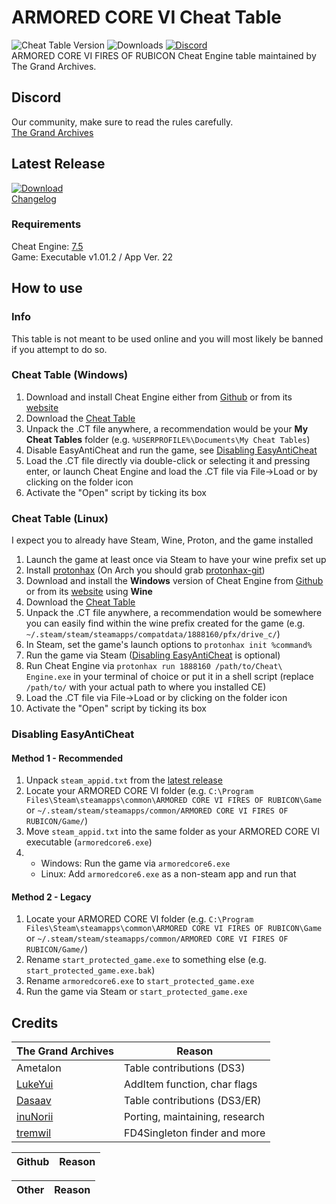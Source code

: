 # ARMORED CORE VI Cheat Table

![Cheat Table Version](https://img.shields.io/github/v/release/The-Grand-Archives/ARMORED-CORE-VI-CT-TGA?include_prereleases&label=Cheat%20Table&sort=semver&logo=github)
![Downloads](https://img.shields.io/github/downloads/The-Grand-Archives/ARMORED-CORE-VI-CT-TGA/total?label=Downloads&logo=github)
[![Discord](https://img.shields.io/discord/334557263203401729?label=Discord&logo=discord)](https://discord.io/the-grand-archives)  
ARMORED CORE VI FIRES OF RUBICON Cheat Engine table maintained by The Grand Archives. 

## Discord

Our community, make sure to read the rules carefully.  
[The Grand Archives](https://discord.io/the-grand-archives)

## Latest Release

[![Download](https://img.shields.io/badge/dynamic/json.svg?label=download&url=https://api.github.com/repos/The-Grand-Archives/ARMORED-CORE-VI-CT-TGA/releases/latest&query=$.assets[0].name&style=for-the-badge)](https://github.com/The-Grand-Archives/ARMORED-CORE-VI-CT-TGA/releases/latest)  
[Changelog](/CHANGELOG.md)

### Requirements

Cheat Engine: [7.5](https://github.com/cheat-engine/cheat-engine/releases)  
Game: Executable v1.01.2 / App Ver. 22

## How to use

### Info

This table is not meant to be used online and you will most likely be banned if you attempt to do so.

### Cheat Table (Windows)

1. Download and install Cheat Engine either from [Github](https://github.com/cheat-engine/cheat-engine/releases) or from its [website](https://cheatengine.org/)
2. Download the [Cheat Table](https://github.com/inuNorii/Armored-Core-VI/releases)
3. Unpack the .CT file anywhere, a recommendation would be your **My Cheat Tables** folder (e.g. `%USERPROFILE%\Documents\My Cheat Tables`)
4. Disable EasyAntiCheat and run the game, see [Disabling EasyAntiCheat](#disabling-easyanticheat)
5. Load the .CT file directly via double-click or selecting it and pressing enter, or launch Cheat Engine and load the .CT file via File->Load or by clicking on the folder icon
6. Activate the "Open" script by ticking its box

### Cheat Table (Linux)

I expect you to already have Steam, Wine, Proton, and the game installed

1. Launch the game at least once via Steam to have your wine prefix set up
2. Install [protonhax](https://github.com/jcnils/protonhax) (On Arch you should grab [protonhax-git](https://aur.archlinux.org/packages/protonhax-git))
3. Download and install the **Windows** version of Cheat Engine from [Github](https://github.com/cheat-engine/cheat-engine/releases) or from its [website](https://cheatengine.org/) using **Wine**
4. Download the [Cheat Table](https://github.com/The-Grand-Archives/ARMORED-CORE-VI-CT-TGA/releases)
5. Unpack the .CT file anywhere, a recommendation would be somewhere you can easily find within the wine prefix created for the game (e.g. `~/.steam/steam/steamapps/compatdata/1888160/pfx/drive_c/`)
6. In Steam, set the game's launch options to `protonhax init %command%`
7. Run the game via Steam ([Disabling EasyAntiCheat](#disabling-easyanticheat) is optional)
8. Run Cheat Engine via `protonhax run 1888160 /path/to/Cheat\ Engine.exe` in your terminal of choice or put it in a shell script (replace `/path/to/` with your actual path to where you installed CE)
9. Load the .CT file via File->Load or by clicking on the folder icon
10. Activate the "Open" script by ticking its box

### Disabling EasyAntiCheat

#### Method 1 - Recommended

1. Unpack `steam_appid.txt` from the [latest release](https://github.com/The-Grand-Archives/ARMORED-CORE-VI-CT-TGA/releases/latest)
2. Locate your ARMORED CORE VI folder (e.g. `C:\Program Files\Steam\steamapps\common\ARMORED CORE VI FIRES OF RUBICON\Game` or `~/.steam/steam/steamapps/common/ARMORED CORE VI FIRES OF RUBICON/Game/`)
3. Move `steam_appid.txt` into the same folder as your ARMORED CORE VI executable (`armoredcore6.exe`)
4.
   - Windows: Run the game via `armoredcore6.exe`
   - Linux: Add `armoredcore6.exe` as a non-steam app and run that

#### Method 2 - Legacy

1. Locate your ARMORED CORE VI folder (e.g. `C:\Program Files\Steam\steamapps\common\ARMORED CORE VI FIRES OF RUBICON\Game` or `~/.steam/steam/steamapps/common/ARMORED CORE VI FIRES OF RUBICON/Game/`)
2. Rename `start_protected_game.exe` to something else (e.g. `start_protected_game.exe.bak`)
3. Rename `armoredcore6.exe` to `start_protected_game.exe`
4. Run the game via Steam or `start_protected_game.exe`

## Credits

The Grand Archives | Reason
------------- | ---------------------
Ametalon | Table contributions (DS3)
[LukeYui](https://github.com/LukeYui) | AddItem function, char flags
[Dasaav](https://github.com/Dasaav-dsv) | Table contributions (DS3/ER)
[inuNorii](https://github.com/inuNorii) | Porting, maintaining, research
[tremwil](https://github.com/tremwil/) | FD4Singleton finder and more

Github | Reason
------------- | ---------------------

Other | Reason
------------- | ---------------------
